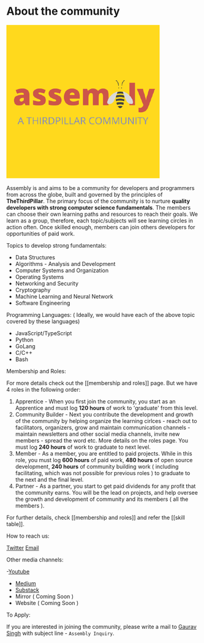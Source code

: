 # About the community

![Assembly Logo](/images/logo.png)

Assembly is and aims to be a community for developers and programmers from across the globe, built and governed by the principles of **TheThirdPillar**. The primary focus of the community is to nurture **quality developers with strong computer science fundamentals**. The members can choose their own learning paths and resources to reach their goals. We learn as a group, therefore, each topic/subjects will see learning circles in action often. Once skilled enough, members can join others developers for opportunities of paid work. 

Topics to develop strong fundamentals:

- Data Structures
- Algorithms - Analysis and Development
- Computer Systems and Organization
- Operating Systems
- Networking and Security
- Cryptography
- Machine Learning and Neural Network
- Software Engineering

Programming Languages: ( Ideally, we would have each of the above topic covered by these languages)

- JavaScript/TypeScript
- Python
- GoLang
- C/C++
- Bash

Membership and Roles:

For more details check out the [[membership and roles]] page. But we have 4 roles in the following order:

1. Apprentice - When you first join the community, you start as an Apprentice and must log **120 hours** of work to 'graduate' from this level. 
2. Community Builder - Next you contribute the development and growth of the community by helping organize the learning cirlces - reach out to facilitators, organizers, grow and maintain communication channels - maintain newsletters and other social media channels, invite new members - spread the word etc. More details on the roles page. You must log **240 hours** of work to graduate to next level.
3. Member - As a member, you are entitled to paid projects. While in this role, you must log **600 hours** of paid work, **480 hours** of open source development, **240 hours** of community building work ( including facilitating, which was not possible for previous roles ) to graduate to the next and the final level.
4. Partner - As a partner, you start to get paid dividends for any profit that the community earns. You will be the lead on projects, and help oversee the growth and development of community and its members ( all the members ).

For further details, check [[membership and roles]] and refer the [[skill table]].

How to reach us:

[Twitter](https://twitter.com/AssemblyTheClub) 
[Email](mailto:assembly.the.club@gmail.com)

Other media channels:

-[Youtube](https://www.youtube.com/channel/UC24n4fEhQ3daefcCKV4FByw)
- [Medium](https://medium.com/@assemblyindia.club)
- [Substack](https://assemblyindia.substack.com/)
- Mirror ( Coming Soon )
- Website ( Coming Soon )

To Apply:

If you are interested in joining the community, please write a mail to [Gaurav Singh](mailto:gauravkorlasingh@gmail.com) with subject line - `Assembly Inquiry`.








